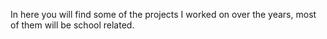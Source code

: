In here you will find some of the projects I worked on over the years, most of them will be school related.
